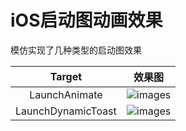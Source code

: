 # iOS启动图动画效果

模仿实现了几种类型的启动图效果

|Target|效果图|
|:-:|:-:|
|LaunchAnimate|![images](https://github.com/ishepherdMiner/LaunchAnimate/blob/master/images/Launch_Wechat.gif)|
|LaunchDynamicToast|![images](https://github.com/ishepherdMiner/LaunchAnimate/blob/master/images/Launch_Kugou.gif)

